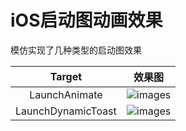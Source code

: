 # iOS启动图动画效果

模仿实现了几种类型的启动图效果

|Target|效果图|
|:-:|:-:|
|LaunchAnimate|![images](https://github.com/ishepherdMiner/LaunchAnimate/blob/master/images/Launch_Wechat.gif)|
|LaunchDynamicToast|![images](https://github.com/ishepherdMiner/LaunchAnimate/blob/master/images/Launch_Kugou.gif)

